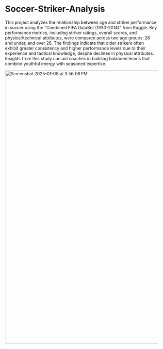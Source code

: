 # Soccer-Striker-Analysis

This project analyzes the relationship between age and striker performance in soccer using the "Combined FIFA DataSet (1930-2014)" from Kaggle. Key performance metrics, including striker ratings, overall scores, and physical/technical attributes, were compared across two age groups: 26 and under, and over 26. The findings indicate that older strikers often exhibit greater consistency and higher performance levels due to their experience and tactical knowledge, despite declines in physical attributes. Insights from this study can aid coaches in building balanced teams that combine youthful energy with seasoned expertise.


<img width="901" alt="Screenshot 2025-01-08 at 3 56 06 PM" src="https://github.com/user-attachments/assets/88c4f400-a63c-45dd-b937-7024e30480bb" />
